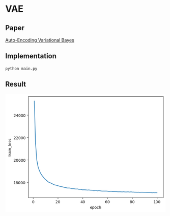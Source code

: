 # VAE

## Paper 
[Auto-Encoding Variational Bayes](https://arxiv.org/abs/1312.6114)

## Implementation 
    
```
python main.py 
```

## Result
![Train Result](../../img/VAEloss.png)
